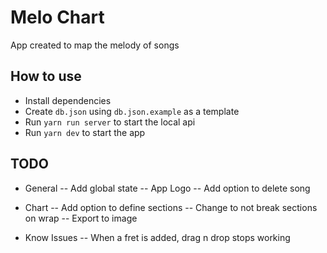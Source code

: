 # Melo Chart

App created to map the melody of songs

## How to use

- Install dependencies
- Create `db.json` using `db.json.example` as a template
- Run `yarn run server` to start the local api
- Run `yarn dev` to start the app

## TODO

- General
-- Add global state
-- App Logo
-- Add option to delete song

- Chart
-- Add option to define sections
-- Change to not break sections on wrap
-- Export to image

- Know Issues
-- When a fret is added, drag n drop stops working
